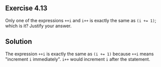 ## Exercise 4.13

Only one of the expressions `++i` and `i++` is exactly the same as `(i += 1)`; which is it? Justify your answer.

## Solution

The expression `++i` is exactly the same as `(i += 1)` because `++i` means "increment `i` immediately". `i++` would increment `i` after the statement.